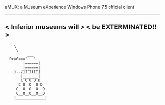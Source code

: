 aMUX: a MUseum eXperience
Windows Phone 7.5 official client
 _______________________
< Inferior museums will > 
<   be EXTERMINATED!!   >
 -----------------------
        \
         \
              ___
      D>=G==='   '.
            |======|
            |======|
        )--/]IIIIII]
           |_______|
           C O O O D
          C O  O  O D
         C  O  O  O  D
         C__O__O__O__D
        [_____________]
